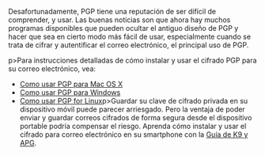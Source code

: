 [Title]: # (Uso de PGP)
[Order]: # (2)

Desafortunadamente, PGP tiene una reputación de ser difícil de comprender, y usar. Las buenas noticias son que ahora hay muchos programas disponibles que pueden ocultar el antiguo diseño de PGP y hacer que sea en cierto modo más fácil de usar, especialmente cuando se trata de cifrar y autentificar el correo electrónico, el principal uso de PGP.

p>Para instrucciones detalladas de cómo instalar y usar el cifrado PGP para su correo electrónico, vea:

*   [Como usar PGP para Mac OS X](umbrella://lesson/pgp-for-mac-os-x)
*   [Como usar PGP para Windows](umbrella://lesson/pgp-for-windows)
*   [Como usar PGP for Linux](umbrella://lesson/pgp-for-linux)p>Guardar su clave de cifrado privada en su dispositivo móvil puede parecer arriesgado. Pero la ventaja de poder enviar y guardar correos cifrados de forma segura desde el dispositivo portable podría compensar el riesgo. Aprenda cómo instalar y usar el cifrado para correo electrónico en su smartphone con la [Guía de K9 y APG](umbrella://lesson/k9-&-apg).